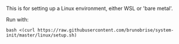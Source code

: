 This is for setting up a Linux environment, either WSL or 'bare metal'.

Run with:

```
bash <(curl https://raw.githubusercontent.com/brunobrise/system-init/master/linux/setup.sh)
```